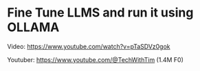 # Fine Tune LLMS and run it using OLLAMA
Video: https://www.youtube.com/watch?v=pTaSDVz0gok

Youtuber: https://www.youtube.com/@TechWithTim (1.4M F0)
